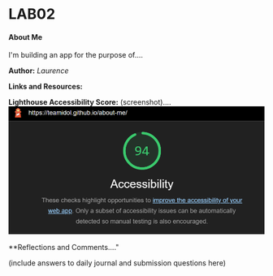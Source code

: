 # **LAB02**

#### **About Me**

I'm building an app for the purpose of....

**Author:** *Laurence*

**Links and Resources:**

**Lighthouse Accessibility Score:** 
(screenshot)....  ![score](img/23feb10-lighthouse-rating.png)


**Reflections and Comments...."

(include answers to daily journal and submission questions here)